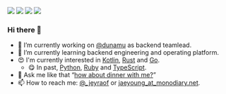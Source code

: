 <a href="mailto://jaeyoung@monodiary.net"><img src="https://img.shields.io/badge/Email-EA4335?style=flat&logo=gmail&logoColor=white"/></a> 
<a href="https://twitter.com/_jeyraof"><img src="https://img.shields.io/badge/Twitter-1DA1F2?style=flat&logo=twitter&logoColor=white"/></a> 
<a href="https://t.me/jeyraof"><img src="https://img.shields.io/badge/Telegram-2CA5E0?style=flat&logo=telegram&logoColor=white"/></a> 
<a href="https://hits.seeyoufarm.com"><img src="https://hits.seeyoufarm.com/api/count/incr/badge.svg?url=https%3A%2F%2Fgithub.com%2Fjeyraof&count_bg=%2379C83D&title_bg=%23555555&icon=&icon_color=%23E7E7E7&title=hits&edge_flat=false"/></a>

### Hi there 👋

- 🔭 I’m currently working on [@dunamu](https://github.com/dunamu) as backend teamlead.
- 🌱 I’m currently learning backend engineering and operating platform.
- 😍 I'm currently interested in [Kotlin](https://kotlinlang.org/), [Rust](https://www.rust-lang.org/) and [Go](https://golang.org/).
  - 😋 In past, [Python](https://www.python.org/), [Ruby](https://www.ruby-lang.org/) and [TypeScript](https://www.typescriptlang.org/).
- 💬 Ask me like that “[how about dinner with me?](https://twitter.com/intent/tweet?text=%40_jeyraof%20!%20How%20about%20dinner%20with%20me%3F)”
- 📫 How to reach me: [@_jeyraof](https://twitter.com/_jeyraof) or [jaeyoung_at_monodiary.net](mailto://jaeyoung@monodiary.net).

<!--
**jeyraof/jeyraof** is a ✨ _special_ ✨ repository because its `README.md` (this file) appears on your GitHub profile.

Here are some ideas to get you started:

- 🔭 I’m currently working on ...
- 🌱 I’m currently learning ...
- 👯 I’m looking to collaborate on ...
- 🤔 I’m looking for help with ...
- 💬 Ask me about ...
- 📫 How to reach me: ...
- 😄 Pronouns: ...
- ⚡ Fun fact: ...
-->
